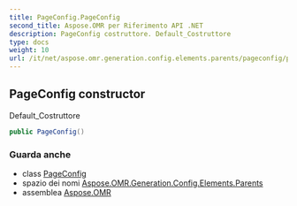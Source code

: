 ```yaml
---
title: PageConfig.PageConfig
second_title: Aspose.OMR per Riferimento API .NET
description: PageConfig costruttore. Default_Costruttore
type: docs
weight: 10
url: /it/net/aspose.omr.generation.config.elements.parents/pageconfig/pageconfig/
---
```

## PageConfig constructor

Default_Costruttore

```csharp
public PageConfig()
```

### Guarda anche

* class [PageConfig](../)
* spazio dei nomi [Aspose.OMR.Generation.Config.Elements.Parents](../../pageconfig/)
* assemblea [Aspose.OMR](../../../)


